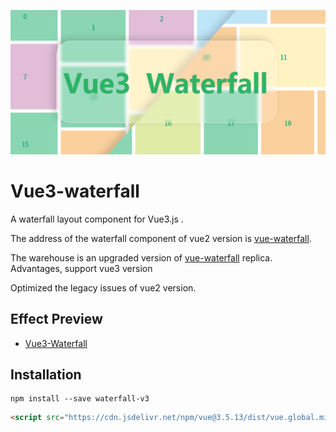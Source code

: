 ![preview](vue-waterfall.png)

# Vue3-waterfall

A waterfall layout component for Vue3.js .

The address of the waterfall component of vue2 version is [vue-waterfall](https://github.com/MopTym/vue-waterfall).

The warehouse is an upgraded version of [vue-waterfall](https://github.com/MopTym/vue-waterfall) replica. Advantages, support vue3 version

Optimized the legacy issues of vue2 version.

## Effect Preview

- [Vue3-Waterfall](https://found-404.github.io/Vue3_WaterfallLayout/)

## Installation

```shell
npm install --save waterfall-v3
```

```html
<script src="https://cdn.jsdelivr.net/npm/vue@3.5.13/dist/vue.global.min.js"></script>
```

